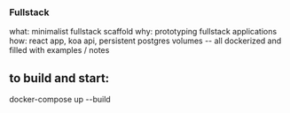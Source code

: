 ### Fullstack
what: minimalist fullstack scaffold 
why: prototyping fullstack applications
how: react app, koa api, persistent postgres volumes -- all dockerized and filled with examples / notes

## to build and start:
docker-compose up --build

